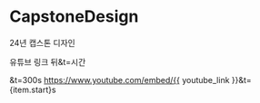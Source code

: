 # CapstoneDesign
24년 캡스톤 디자인

유튜브 링크 뒤&t=시간

&t=300s
https://www.youtube.com/embed/{{ youtube_link }}&t={item.start}s

